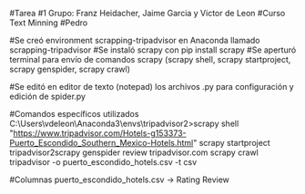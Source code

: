 #Tarea #1 Grupo: Franz Heidacher, Jaime Garcia y Victor de Leon
#Curso Text Minning
#Pedro 

#Se creó environment scrapping-tripadvisor en Anaconda llamado scrapping-tripadvisor
#Se instaló scrapy con pip install scrapy
#Se aperturó terminal para envío de comandos scrapy (scrapy shell, scrapy startproject, scrapy genspider, scrapy crawl)

#Se editó en editor de texto (notepad) los archivos .py para configuración y edición de spider.py

#Comandos específicos utilizados
C:\Users\vdeleon\Anaconda3\envs\tripadvisor2>scrapy shell "https://www.tripadvisor.com/Hotels-g153373-Puerto_Escondido_Southern_Mexico-Hotels.html"
scrapy startproject tripadvisor2scrapy genspider review tripadvisor.com 
scrapy crawl tripadvisor -o puerto_escondido_hotels.csv -t csv

#Columnas puerto_escondido_hotels.csv ->
Rating
Review
